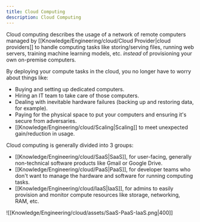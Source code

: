 ```yaml
---
title: Cloud Computing
description: Cloud Computing
---
```


Cloud computing describes the usage of a network of remote computers managed by [[Knowledge/Engineering/cloud/Cloud Provider|cloud providers]] to handle computing tasks like storing/serving files, running web servers, training machine learning models, etc. *instead* of provisioning your own on-premise computers.

By deploying your compute tasks in the cloud, you no longer have to worry about things like:
- Buying and setting up dedicated computers.
- Hiring an IT team to take care of those computers.
- Dealing with inevitable hardware failures (backing up and restoring data, for example).
- Paying for the physical space to put your computers and ensuring it's secure from adversaries.
- [[Knowledge/Engineering/cloud/Scaling|Scaling]] to meet unexpected gain/reduction in usage.

Cloud computing is generally divided into 3 groups:
- [[Knowledge/Engineering/cloud/SaaS|SaaS]], for user-facing, generally non-technical software products like Gmail or Google Drive.
- [[Knowledge/Engineering/cloud/PaaS|PaaS]], for developer teams who don't want to manage the hardware and software for running computing tasks.
- [[Knowledge/Engineering/cloud/IaaS|IaaS]], for admins to easily provision and monitor compute resources like storage, networking, RAM, etc.

![[Knowledge/Engineering/cloud/assets/SaaS-PaaS-IaaS.png|400]]

